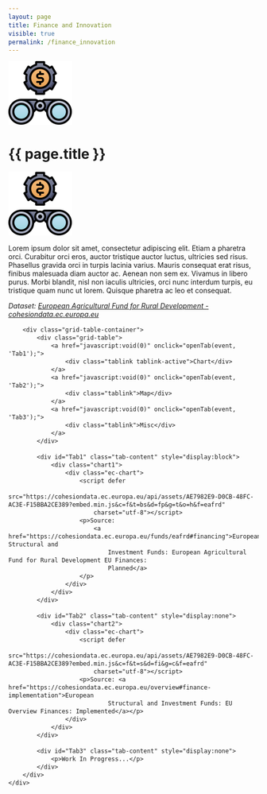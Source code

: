 ```yaml
---
layout: page
title: Finance and Innovation
visible: true
permalink: /finance_innovation
---
```


<div class="finance">
	<div class="centered-title">
		<img src="/assets/icons/DrawKit-SaaS/Color/Binocular.svg">
		<h1>{{ page.title }}</h1>
		<img src="/assets/icons/DrawKit-SaaS/Color/Binocular.svg" style="transform: scaleX(-1);">
	</div>
	<div class="flex-container">
		<p>
			<span class="temp">
				Lorem ipsum dolor sit amet, consectetur adipiscing elit. Etiam a pharetra orci. Curabitur orci eros,
				auctor tristique auctor luctus, ultricies sed risus. Phasellus gravida orci in turpis lacinia varius.
				Mauris consequat erat risus, finibus malesuada diam auctor ac. Aenean non sem ex. Vivamus in libero
				purus. Morbi blandit, nisl non iaculis ultricies, orci nunc interdum turpis, eu tristique quam nunc ut
				lorem. Quisque pharetra ac leo et consequat.
			</span>
		</p>
		<p style="font-style: italic;">
			<span>
				Dataset:
				<a class="underlined" href="https://cohesiondata.ec.europa.eu/funds/eafrd">European Agricultural Fund
					for Rural Development - cohesiondata.ec.europa.eu</a>
			</span>
		</p>

		<div class="grid-table-container">
			<div class="grid-table">
				<a href="javascript:void(0)" onclick="openTab(event, 'Tab1');">
					<div class="tablink tablink-active">Chart</div>
				</a>
				<a href="javascript:void(0)" onclick="openTab(event, 'Tab2');">
					<div class="tablink">Map</div>
				</a>
				<a href="javascript:void(0)" onclick="openTab(event, 'Tab3');">
					<div class="tablink">Misc</div>
				</a>
			</div>

			<div id="Tab1" class="tab-content" style="display:block">
				<div class="chart1">
					<div class="ec-chart">
						<script defer
							src="https://cohesiondata.ec.europa.eu/api/assets/AE7982E9-D0CB-48FC-AC3E-F15BBA2CE389?embed.min.js&c=f&t=bs&d=fp&g=t&o=h&f=eafrd"
							charset="utf-8"></script>
						<p>Source:
							<a href="https://cohesiondata.ec.europa.eu/funds/eafrd#financing">European Structural and
								Investment Funds: European Agricultural Fund for Rural Development EU Finances:
								Planned</a>
						</p>
					</div>
				</div>
			</div>

			<div id="Tab2" class="tab-content" style="display:none">
				<div class="chart2">
					<div class="ec-chart">
						<script defer
							src="https://cohesiondata.ec.europa.eu/api/assets/AE7982E9-D0CB-48FC-AC3E-F15BBA2CE389?embed.min.js&c=f&t=s&d=fi&g=c&f=eafrd"
							charset="utf-8"></script>
						<p>Source: <a href="https://cohesiondata.ec.europa.eu/overview#finance-implementation">European
								Structural and Investment Funds: EU Overview Finances: Implemented</a></p>
					</div>
				</div>
			</div>

			<div id="Tab3" class="tab-content" style="display:none">
				<p>Work In Progress...</p>
			</div>
		</div>
	</div>

</div>


<style>
	.loader-spinner {
		border-left: 1.1em solid #62C0A5 !important;
	}

	.chart-background {
		fill: transparent !important;
	}

	.d3-scatter-chart svg {
		background-color: transparent !important;
	}

	.chart1 .color-box {
		background-color: #62C0A5 !important;
	}

	.chart1 .s0,
	.chart1 .sEAFRD {
		fill: #62C0A5;
	}

	.content label,
	.content [type="checkbox"] {
		display: initial;
	}

	.ec-chart {
		padding: 0;
	}
</style>


<script>
	// var checkBarChart = setInterval(function () {
	// 	wrapper1 = document.getElementsByClassName("d3-bar-chart")[0];
	// 	chart1 = wrapper1.children[0];
	// 	if (chart1) {
	// 		clearInterval(checkBarChart);
	// 		chart1.setAttribute("viewBox", "0 0 380 1200");
	// 		chart1.setAttribute("height", "575px")
	// 	}
	// }, 100);

	// var checkCheckbox = setInterval(function () {
	// 	fixed_axes_checkbox = document.getElementsByClassName("ec-chart")[1].getElementsByTagName("input")[0]
	// 	if (fixed_axes_checkbox) {
	// 		clearInterval(checkCheckbox);
	// 		fixed_axes_checkbox.checked = false;
	// 		fixed_axes_checkbox.onchange();
	// 	}
	// }, 500);

	function openTab(evt, cityName) {
		var i, x, tablinks;
		x = document.getElementsByClassName("tab-content");
		for (i = 0; i < x.length; i++) {
			x[i].style.display = "none";
		}
		tablinks = document.getElementsByClassName("tablink");
		for (i = 0; i < x.length; i++) {
			tablinks[i].className = tablinks[i].className.replace(" tablink-active", "");
		}
		document.getElementById(cityName).style.display = "block";
		evt.currentTarget.firstElementChild.className += " tablink-active";
	}
</script>